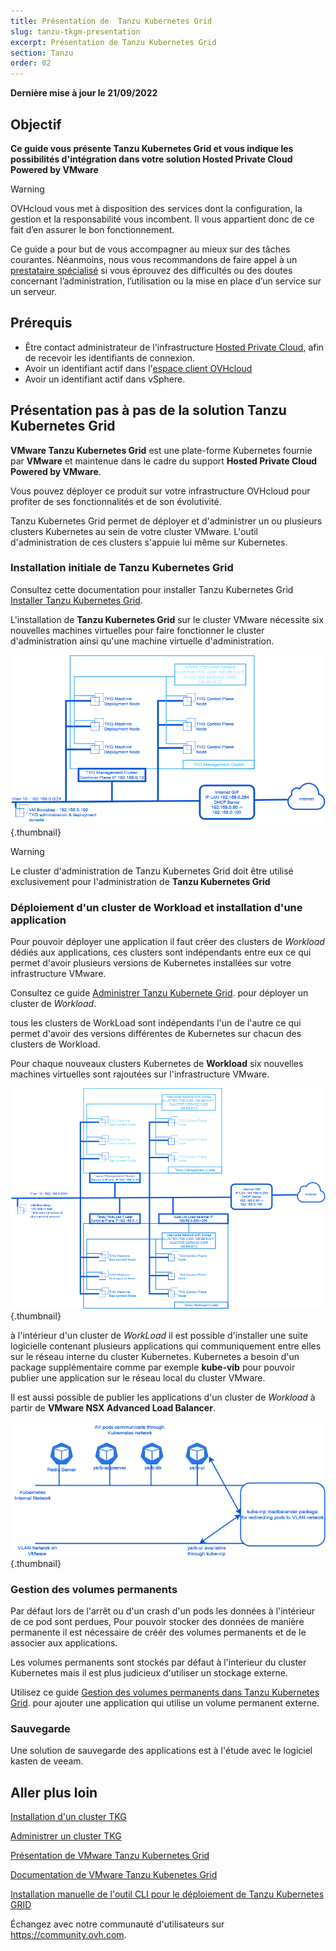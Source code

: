 ```yaml
---
title: Présentation de  Tanzu Kubernetes Grid
slug: tanzu-tkgm-presentation
excerpt: Présentation de Tanzu Kubernetes Grid 
section: Tanzu
order: 02
---
```


**Dernière mise à jour le 21/09/2022**

## Objectif

**Ce guide vous présente Tanzu Kubernetes Grid et vous indique les possibilités d'intégration dans votre solution Hosted Private Cloud Powered by VMware**

> [!warning]
> OVHcloud vous met à disposition des services dont la configuration, la gestion et la responsabilité vous incombent. Il vous appartient donc de ce fait d’en assurer le bon fonctionnement.
>
> Ce guide a pour but de vous accompagner au mieux sur des tâches courantes. Néanmoins, nous vous recommandons de faire appel à un [prestataire spécialisé](https://partner.ovhcloud.com/fr/) si vous éprouvez des difficultés ou des doutes concernant l’administration, l’utilisation ou la mise en place d’un service sur un serveur.
>

## Prérequis

- Être contact administrateur de l'infrastructure [Hosted Private Cloud](https://www.ovhcloud.com/fr/enterprise/products/hosted-private-cloud/), afin de recevoir les identifiants de connexion.
- Avoir un identifiant actif dans l'[espace client OVHcloud](https://www.ovh.com/auth/?action=gotomanager&from=https://www.ovh.com/fr/&ovhSubsidiary=fr)
- Avoir un identifiant actif dans vSphere.

## Présentation pas à pas de la solution Tanzu Kubernetes Grid

**VMware Tanzu Kubernetes Grid** est une plate-forme Kubernetes fournie par **VMware** et maintenue dans le cadre du support **Hosted Private Cloud Powered by VMware**.

Vous pouvez déployer ce produit sur votre infrastructure OVHcloud pour profiter de ses fonctionnalités et de son évolutivité.

Tanzu Kubernetes Grid permet de déployer et d'administrer un ou plusieurs clusters Kubernetes au sein de votre cluster VMware. L'outil d'administration de ces clusters s'appuie lui même sur Kubernetes. 


### Installation initiale de Tanzu Kubernetes Grid

Consultez cette documentation pour installer Tanzu Kubernetes Grid [Installer Tanzu Kubernetes Grid](https://docs.ovh.com/fr/nutanix/tanzu-tkgm-installation).

L'installation de **Tanzu Kubernetes Grid** sur le cluster VMware nécessite six nouvelles machines virtuelles pour faire fonctionner le cluster d'administration ainsi qu'une machine virtuelle d'administration.  

![01 admin cluster diagram](images/01-admin-cluster-diagram01.png){.thumbnail}

> [!warning]
>
> Le cluster d'administration de Tanzu Kubernetes Grid doit être utilisé exclusivement pour l'administration de **Tanzu Kubernetes Grid**
>

### Déploiement d'un cluster de Workload et installation d'une application

Pour pouvoir déployer une application il faut créer des clusters de *Workload* dédiés aux applications, ces clusters sont indépendants entre eux ce qui permet d'avoir plusieurs versions de Kubernetes installées sur votre infrastructure VMware.

Consultez ce guide [Administrer Tanzu Kubernete Grid](https://docs.ovh.com/fr/nutanix/tanzu-tkgm-installation). pour déployer un cluster de *Workload*. 

tous les clusters de WorkLoad sont indépendants l'un de l'autre ce qui permet d'avoir des versions différentes de Kubernetes sur chacun des clusters de Workload.

Pour chaque nouveaux clusters Kubernetes de **Workload** six nouvelles machines virtuelles sont rajoutées sur l'infrastructure VMware. 

![02 admin and workload cluster diagram](images/02-tkc-mc-wc01.png){.thumbnail}

à l'intérieur d'un cluster de *WorkLoad* il est possible d'installer une suite logicielle contenant plusieurs applications qui communiquement entre elles sur le réseau interne du cluster Kubernetes. Kubernetes a besoin d'un package supplémentaire comme par exemple **kube-vib** pour pouvoir publier une application sur le réseau local du cluster VMware. 

Il est aussi possible de publier les applications d'un cluster de *Workload* à partir de **VMware NSX Advanced Load Balancer**.

![03 apps and load balancing](images/03-internetworkcommunication01.png){.thumbnail}


### Gestion des volumes permanents 

Par défaut lors de l'arrêt ou d'un crash d'un pods les données à l'intérieur de ce pod sont perdues, Pour pouvoir stocker des données de manière permanente il est nécessaire de créér des volumes permanents et de le associer aux applications.

Les volumes permanents sont stockés par défaut à l'interieur du cluster Kubernetes mais il est plus judicieux d'utiliser un stockage externe.

Utilisez ce guide [Gestion des volumes permanents dans Tanzu Kubernetes Grid](https://docs.ovh.com/fr/nutanix/tanzu-tkgm-permanent-volumes). pour ajouter une application qui utilise un volume permanent externe.

### Sauvegarde

Une solution de sauvegarde des applications est à l'étude avec le logiciel kasten de veeam.


## Aller plus loin

[Installation d'un cluster TKG](https://docs.ovh.com/fr/private-cloud/tanzu-tkgm-installation)

[Administrer un cluster TKG](https://docs.ovh.com/fr/private-cloud/tanzu-tkgm-management)

[Présentation de VMware Tanzu Kubernetes Grid](https://tanzu.vmware.com/kubernetes-grid)

[Documentation de VMware Tanzu Kubenetes Grid](https://https://docs.vmware.com/en/VMware-Tanzu-Kubernetes-Grid/index.html)

[Installation manuelle de l'outil CLI pour le déploiement de Tanzu Kubernetes GRID](https://docs.vmware.com/en/VMware-Tanzu-Kubernetes-Grid/1.5/vmware-tanzu-kubernetes-grid-15/GUID-install-cli.html)

Échangez avec notre communauté d'utilisateurs sur <https://community.ovh.com>.

